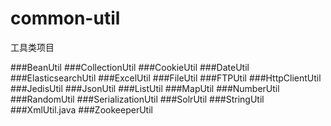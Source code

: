 # common-util
工具类项目

###BeanUtil
###CollectionUtil
###CookieUtil
###DateUtil
###ElasticsearchUtil
###ExcelUtil
###FileUtil
###FTPUtil
###HttpClientUtil
###JedisUtil
###JsonUtil
###ListUtil
###MapUtil
###NumberUtil
###RandomUtil
###SerializationUtil
###SolrUtil
###StringUtil
###XmlUtil.java
###ZookeeperUtil